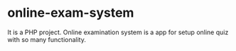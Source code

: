 # online-exam-system
It is a PHP project.
Online examination system is a app for setup online quiz with so many functionality.
